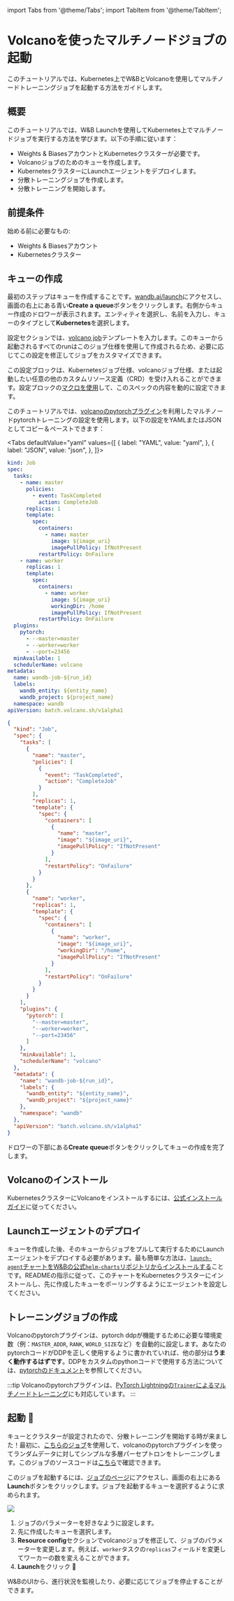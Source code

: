 import Tabs from '@theme/Tabs';
import TabItem from '@theme/TabItem';


# Volcanoを使ったマルチノードジョブの起動

このチュートリアルでは、Kubernetes上でW&BとVolcanoを使用してマルチノードトレーニングジョブを起動する方法をガイドします。

## 概要

このチュートリアルでは、W&B Launchを使用してKubernetes上でマルチノードジョブを実行する方法を学びます。以下の手順に従います：

- Weights & BiasesアカウントとKubernetesクラスターが必要です。
- Volcanoジョブのためのキューを作成します。
- KubernetesクラスターにLaunchエージェントをデプロイします。
- 分散トレーニングジョブを作成します。
- 分散トレーニングを開始します。

## 前提条件

始める前に必要なもの:

- Weights & Biasesアカウント
- Kubernetesクラスター

## キューの作成

最初のステップはキューを作成することです。[wandb.ai/launch](https://wandb.ai/launch)にアクセスし、画面の右上にある青い**Create a queue**ボタンをクリックします。右側からキュー作成のドロワーが表示されます。エンティティを選択し、名前を入力し、キューのタイプとして**Kubernetes**を選択します。

設定セクションでは、[volcano job](https://volcano.sh/en/docs/vcjob/)テンプレートを入力します。このキューから起動されるすべてのrunはこのジョブ仕様を使用して作成されるため、必要に応じてこの設定を修正してジョブをカスタマイズできます。

この設定ブロックは、Kubernetesジョブ仕様、volcanoジョブ仕様、または起動したい任意の他のカスタムリソース定義（CRD）を受け入れることができます。設定ブロックの[マクロを使用](../guides/launch/setup-launch.md)して、このスペックの内容を動的に設定できます。

このチュートリアルでは、[volcanoのpytorchプラグイン](https://github.com/volcano-sh/volcano/blob/master/docs/user-guide/how_to_use_pytorch_plugin.md)を利用したマルチノードpytorchトレーニングの設定を使用します。以下の設定をYAMLまたはJSONとしてコピー＆ペーストできます：

<Tabs
defaultValue="yaml"
values={[
{ label: "YAML", value: "yaml", },
{ label: "JSON", value: "json", },
]}>

<TabItem value="yaml">

```yaml
kind: Job
spec:
  tasks:
    - name: master
      policies:
        - event: TaskCompleted
          action: CompleteJob
      replicas: 1
      template:
        spec:
          containers:
            - name: master
              image: ${image_uri}
              imagePullPolicy: IfNotPresent
          restartPolicy: OnFailure
    - name: worker
      replicas: 1
      template:
        spec:
          containers:
            - name: worker
              image: ${image_uri}
              workingDir: /home
              imagePullPolicy: IfNotPresent
          restartPolicy: OnFailure
  plugins:
    pytorch:
      - --master=master
      - --worker=worker
      - --port=23456
  minAvailable: 1
  schedulerName: volcano
metadata:
  name: wandb-job-${run_id}
  labels:
    wandb_entity: ${entity_name}
    wandb_project: ${project_name}
  namespace: wandb
apiVersion: batch.volcano.sh/v1alpha1
```

</TabItem>

<TabItem value="json">

```json
{
  "kind": "Job",
  "spec": {
    "tasks": [
      {
        "name": "master",
        "policies": [
          {
            "event": "TaskCompleted",
            "action": "CompleteJob"
          }
        ],
        "replicas": 1,
        "template": {
          "spec": {
            "containers": [
              {
                "name": "master",
                "image": "${image_uri}",
                "imagePullPolicy": "IfNotPresent"
              }
            ],
            "restartPolicy": "OnFailure"
          }
        }
      },
      {
        "name": "worker",
        "replicas": 1,
        "template": {
          "spec": {
            "containers": [
              {
                "name": "worker",
                "image": "${image_uri}",
                "workingDir": "/home",
                "imagePullPolicy": "IfNotPresent"
              }
            ],
            "restartPolicy": "OnFailure"
          }
        }
      }
    ],
    "plugins": {
      "pytorch": [
        "--master=master",
        "--worker=worker",
        "--port=23456"
      ]
    },
    "minAvailable": 1,
    "schedulerName": "volcano"
  },
  "metadata": {
    "name": "wandb-job-${run_id}",
    "labels": {
      "wandb_entity": "${entity_name}",
      "wandb_project": "${project_name}"
    },
    "namespace": "wandb"
  },
  "apiVersion": "batch.volcano.sh/v1alpha1"
}
```

</TabItem>

</Tabs>

ドロワーの下部にある**Create queue**ボタンをクリックしてキューの作成を完了します。

## Volcanoのインストール

KubernetesクラスターにVolcanoをインストールするには、[公式インストールガイド](https://volcano.sh/en/docs/installation/)に従ってください。

## Launchエージェントのデプロイ

キューを作成した後、そのキューからジョブをプルして実行するためにLaunchエージェントをデプロイする必要があります。最も簡単な方法は、[`launch-agent`チャートをW&Bの公式`helm-charts`リポジトリからインストールする](https://github.com/wandb/helm-charts/tree/main/charts/launch-agent)ことです。READMEの指示に従って、このチャートをKubernetesクラスターにインストールし、先に作成したキューをポーリングするようにエージェントを設定してください。

## トレーニングジョブの作成

Volcanoのpytorchプラグインは、pytorch ddpが機能するために必要な環境変数（例：`MASTER_ADDR`, `RANK`, `WORLD_SIZE`など）を自動的に設定します。あなたのpytorchコードがDDPを正しく使用するように書かれていれば、他の部分は**うまく動作するはずです**。DDPをカスタムのpythonコードで使用する方法については、[pytorchのドキュメント](https://pytorch.org/tutorials/intermediate/ddp_tutorial.html)を参照してください。

:::tip
Volcanoのpytorchプラグインは、[PyTorch Lightningの`Trainer`によるマルチノードトレーニング](https://lightning.ai/docs/pytorch/stable/common/trainer.html#num-nodes)にも対応しています。
:::

## 起動 🚀

キューとクラスターが設定されたので、分散トレーニングを開始する時が来ました！最初に、[こちらのジョブ](https://wandb.ai/wandb/multinodetest/jobs/QXJ0aWZhY3RDb2xsZWN0aW9uOjc3MDcwNTg1/runs/latest)を使用して、volcanoのpytorchプラグインを使ってランダムデータに対してシンプルな多層パーセプトロンをトレーニングします。このジョブのソースコードは[こちら](https://github.com/wandb/launch-jobs/tree/main/jobs/distributed_test)で確認できます。

このジョブを起動するには、[ジョブのページ](https://wandb.ai/wandb/multinodetest/jobs/QXJ0aWZhY3RDb2xsZWN0aW9uOjc3MDcwNTg1/runs/latest)にアクセスし、画面の右上にある**Launch**ボタンをクリックします。ジョブを起動するキューを選択するように求められます。

![](/images/launch/launching_multinode_job.png)

1. ジョブのパラメーターを好きなように設定します。
2. 先に作成したキューを選択します。
3. **Resource config**セクションでvolcanoジョブを修正して、ジョブのパラメーターを変更します。例えば、`worker`タスクの`replicas`フィールドを変更してワーカーの数を変えることができます。
4. **Launch**をクリック 🚀

W&BのUIから、進行状況を監視したり、必要に応じてジョブを停止することができます。